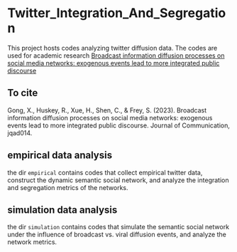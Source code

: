 # Twitter_Integration_And_Segregation
This project hosts codes analyzing twitter diffusion data. 
The codes are used for academic research [Broadcast information diffusion processes on social media networks: exogenous events lead to more integrated public discourse](https://academic.oup.com/joc/advance-article-abstract/doi/10.1093/joc/jqad014/7116308?redirectedFrom=fulltext)

## To cite
Gong, X., Huskey, R., Xue, H., Shen, C., & Frey, S. (2023). Broadcast information diffusion processes on social media networks: exogenous events lead to more integrated public discourse. Journal of Communication, jqad014.

## empirical data analysis
the dir `empirical` contains codes that collect empirical twitter data, construct the dynamic semantic social network, and analyze the integration and segregation metrics of the networks.

## simulation data analysis
the dir `simulation` contains codes that simulate the semantic social network under the influence of broadcast vs. viral diffusion events, and analyze the network metrics. 

